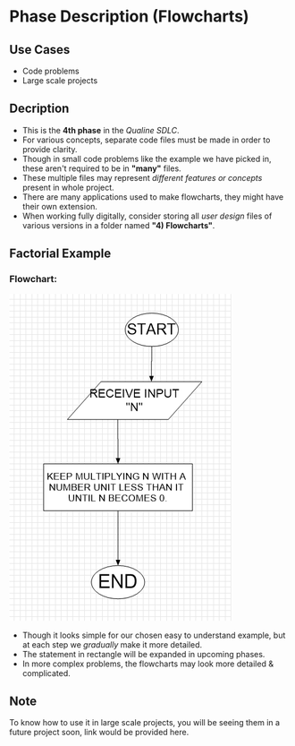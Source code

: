# Phase Description (Flowcharts)
## Use Cases
- Code problems
- Large scale projects

## Decription
- This is the **4th phase** in the *Qualine SDLC*.
- For various concepts, separate code files must be made in order to provide clarity.
- Though in small code problems like the example we have picked in, these aren't required to be in **"many"** files.
- These multiple files may represent *different features or concepts* present in whole project.
- There are many applications used to make flowcharts, they might have their own extension.
- When working fully digitally, consider storing all *user design* files of various versions in a folder named **"4\) Flowcharts"**.

## Factorial Example
### Flowchart:
![Factorial flowchart](https://github.com/Gourav-334/Qualine-SDLC/blob/main/Qualine%20SDLC/Image%20files/Factorial%20Example%20Flowchart.png)
- Though it looks simple for our chosen easy to understand example, but at each step we *gradually* make it more detailed.
- The statement in rectangle will be expanded in upcoming phases.
- In more complex problems, the flowcharts may look more detailed & complicated.

## Note
To know how to use it in large scale projects, you will be seeing them in a future project soon, link would be provided here.